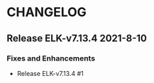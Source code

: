 # CHANGELOG

## Release ELK-v7.13.4  2021-8-10
### Fixes and Enhancements
-  Release ELK-v7.13.4 #1


